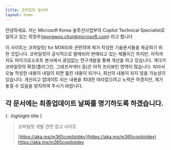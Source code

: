 ```yaml
---
title: 코파일럿 놀이터
layout: home
---
```


안녕하세요. 저는 Microsoft Korea 솔루션사업부의 Copilot Technical Specialist로 일하고 있는 최정우(jeongwoo.choi@microsoft.com) 라고 합니다

이 사이트는 코파일럿( for M365)와 관련하여 제가 작성한 기술문서들을 제공하기 위한 것입니다.
코파일럿이 공식적으로 발매되어 판매되고 있는 제품이긴 하지만, 아직까지도 마이크로소프트 본사에서 끊임없는 연구개발을 통해 개선을 하고 있습니다. 게다가 코파일럿의 확장(플러그인, 그래프커넥터 등)은 아직 프리뷰인 영역이 많습니다. 따라서 오늘 작성한 내용이 내일이 되면 틀린 내용이 되거나, 최선의 내용이 되지 않을 가능성이 있습니다. 개선되고 업데이트 되는 내용을 최대한 따라잡으려고 노력은 하겠지만, 제가 놓칠 수 있음을 양지하여 주시기 바랍니다.   

각 문서에는 최종업데이트 날짜를 명기하도록 하겠습니다.
---

{: .highlight-title }
> 코파일럿 개발 관련 참고 사이트
>
> [https://aka.ms/m365copilotdev](https://aka.ms/m365copilotdev)
> https://aka.ms/m365copilotdev
> 
